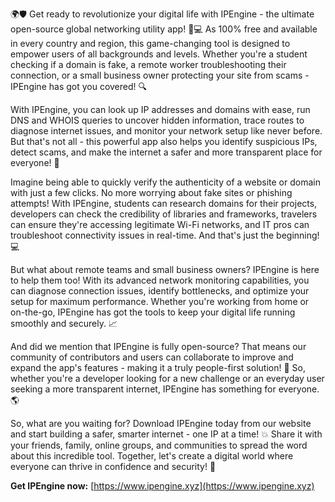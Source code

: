 🌍🛡️ Get ready to revolutionize your digital life with IPEngine - the ultimate open-source global networking utility app! 📡💻 As 100% free and available in every country and region, this game-changing tool is designed to empower users of all backgrounds and levels. Whether you're a student checking if a domain is fake, a remote worker troubleshooting their connection, or a small business owner protecting your site from scams - IPEngine has got you covered! 🔍

With IPEngine, you can look up IP addresses and domains with ease, run DNS and WHOIS queries to uncover hidden information, trace routes to diagnose internet issues, and monitor your network setup like never before. But that's not all - this powerful app also helps you identify suspicious IPs, detect scams, and make the internet a safer and more transparent place for everyone! 🚀

Imagine being able to quickly verify the authenticity of a website or domain with just a few clicks. No more worrying about fake sites or phishing attempts! With IPEngine, students can research domains for their projects, developers can check the credibility of libraries and frameworks, travelers can ensure they're accessing legitimate Wi-Fi networks, and IT pros can troubleshoot connectivity issues in real-time. And that's just the beginning! 💻

But what about remote teams and small business owners? IPEngine is here to help them too! With its advanced network monitoring capabilities, you can diagnose connection issues, identify bottlenecks, and optimize your setup for maximum performance. Whether you're working from home or on-the-go, IPEngine has got the tools to keep your digital life running smoothly and securely. 📈

And did we mention that IPEngine is fully open-source? That means our community of contributors and users can collaborate to improve and expand the app's features - making it a truly people-first solution! 💪 So, whether you're a developer looking for a new challenge or an everyday user seeking a more transparent internet, IPEngine has something for everyone. 🌎

So, what are you waiting for? Download IPEngine today from our website and start building a safer, smarter internet - one IP at a time! 💥 Share it with your friends, family, online groups, and communities to spread the word about this incredible tool. Together, let's create a digital world where everyone can thrive in confidence and security! 🌟

**Get IPEngine now:** [https://www.ipengine.xyz](https://www.ipengine.xyz)